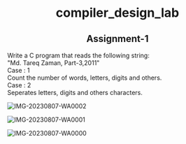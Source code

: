 <h1 align = "center">compiler_design_lab</h1>
<h2 align = "center">Assignment-1</h2>
Write a C program that reads the following string:<br>
"Md. Tareq Zaman, Part-3,2011"<br>
Case : 1<br>
Count the number of words, letters, digits and others.<br>
Case : 2<br>
Seperates letters, digits and others characters.<br>



![IMG-20230807-WA0002](https://github.com/rakib3903/compiler_design_lab/assets/102481476/bc27062d-d737-47b7-98ee-ff549db188b2)

![IMG-20230807-WA0001](https://github.com/rakib3903/compiler_design_lab/assets/102481476/a66eba94-adab-410a-8ac4-ba7215a7997d)



![IMG-20230807-WA0000](https://github.com/rakib3903/compiler_design_lab/assets/102481476/bf3fc573-cd0d-4697-ac66-cb9ea18234ee)








